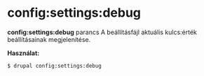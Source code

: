 # config:settings:debug
**config:settings:debug** parancs A beállításfájl aktuális kulcs:érték beállításainak megjelenítése.

**Használat:**
```
$ drupal config:settings:debug 
```
